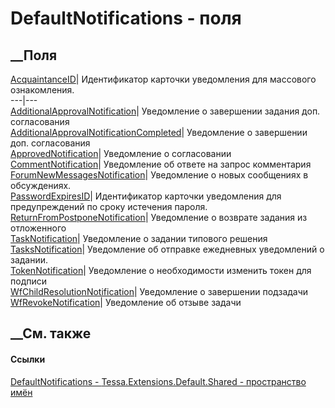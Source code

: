 # DefaultNotifications - поля
##  __Поля
[AcquaintanceID](F_Tessa_Extensions_Default_Shared_DefaultNotifications_AcquaintanceID.htm)|
Идентификатор карточки уведомления для массового ознакомления.  
---|---  
[AdditionalApprovalNotification](F_Tessa_Extensions_Default_Shared_DefaultNotifications_AdditionalApprovalNotification.htm)|
Уведомление о завершении задания доп. согласования  
[AdditionalApprovalNotificationCompleted](F_Tessa_Extensions_Default_Shared_DefaultNotifications_AdditionalApprovalNotificationCompleted.htm)|
Уведомление о завершении доп. согласования  
[ApprovedNotification](F_Tessa_Extensions_Default_Shared_DefaultNotifications_ApprovedNotification.htm)|
Уведомление о согласовании  
[CommentNotification](F_Tessa_Extensions_Default_Shared_DefaultNotifications_CommentNotification.htm)|
Уведомление об ответе на запрос комментария  
[ForumNewMessagesNotification](F_Tessa_Extensions_Default_Shared_DefaultNotifications_ForumNewMessagesNotification.htm)|
Уведомление о новых сообщениях в обсуждениях.  
[PasswordExpiresID](F_Tessa_Extensions_Default_Shared_DefaultNotifications_PasswordExpiresID.htm)|
Идентификатор карточки уведомления для предупреждений по сроку истечения
пароля.  
[ReturnFromPostponeNotification](F_Tessa_Extensions_Default_Shared_DefaultNotifications_ReturnFromPostponeNotification.htm)|
Уведомление о возврате задания из отложенного  
[TaskNotification](F_Tessa_Extensions_Default_Shared_DefaultNotifications_TaskNotification.htm)|
Уведомление о задании типового решения  
[TasksNotification](F_Tessa_Extensions_Default_Shared_DefaultNotifications_TasksNotification.htm)|
Уведомление об отправке ежедневных уведомлений о задании.  
[TokenNotification](F_Tessa_Extensions_Default_Shared_DefaultNotifications_TokenNotification.htm)|
Уведомление о необходимости изменить токен для подписи  
[WfChildResolutionNotification](F_Tessa_Extensions_Default_Shared_DefaultNotifications_WfChildResolutionNotification.htm)|
Уведомление о завершении подзадачи  
[WfRevokeNotification](F_Tessa_Extensions_Default_Shared_DefaultNotifications_WfRevokeNotification.htm)|
Уведомление об отзыве задачи  
## __См. также
#### Ссылки
[DefaultNotifications -
](T_Tessa_Extensions_Default_Shared_DefaultNotifications.htm)
[Tessa.Extensions.Default.Shared - пространство
имён](N_Tessa_Extensions_Default_Shared.htm)
